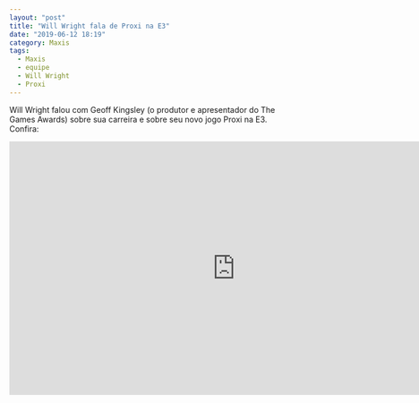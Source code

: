 ```yaml
---
layout: "post"
title: "Will Wright fala de Proxi na E3"
date: "2019-06-12 18:19"
category: Maxis
tags:
  - Maxis
  - equipe
  - Will Wright
  - Proxi
---
```


Will Wright falou com Geoff Kingsley (o produtor e apresentador do The Games Awards) sobre sua carreira e sobre seu novo jogo Proxi na E3. Confira:

<iframe width="806" height="453" src="https://www.youtube.com/embed/SXY8kdqIVx8" frameborder="0" allow="accelerometer; autoplay; encrypted-media; gyroscope; picture-in-picture" allowfullscreen></iframe>
